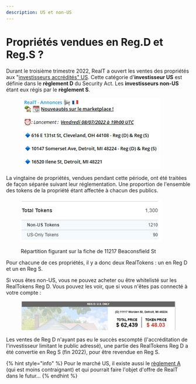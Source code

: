 ```yaml
---
description: US et non-US
---
```


# Propriétés vendues en Reg.D et Reg.S ?

Durant le troisième trimestre 2022, RealT a ouvert les ventes des propriétés aux "[investisseurs accrédités" US](https://spiegato.com/fr/quest-ce-quun-investisseur-accredite). Cette catégorie d'**investisseur US** est définie dans le **règlement D** du Security Act. Les **investisseurs non-US** étant eux régis par le **règlement S**.

<figure><img src="../../../.gitbook/assets/image (4) (2).png" alt=""><figcaption></figcaption></figure>

La vingtaine de propriétés, vendues pendant cette période, ont été traitées de façon séparée suivant leur réglementation. Une proportion de l'ensemble des tokens de la propriété étant affectée à chacun des publics.

<figure><img src="../../../.gitbook/assets/image (2) (2).png" alt=""><figcaption><p>Répartition figurant sur la fiche de 11217 Beaconsfield St</p></figcaption></figure>

Pour chacune de ces propriétés, il y a donc deux RealTokens : un en Reg D et un en Reg S.

Si vous êtes non-US, vous ne pouvez acheter ou être whitelisté sur les RealTokens Reg D. Vous pouvez les voir, que si vous n'êtes pas connecté à votre compte :&#x20;

<figure><img src="../../../.gitbook/assets/image (95).png" alt=""><figcaption></figcaption></figure>

Les ventes de Reg D n'ayant pas eu le succès escompté (l'accréditation de l'investisseur limitant le public adressé), une partie des RealTokens Reg D a été convertie en Reg S (fin 2022), pour être revendue en Reg S.

{% hint style="info" %}
Pour le marché US, il existe aussi le [règlement A](https://www.birgo.com/blog/sec-regulations-what-do-reg-a-and-reg-d-mean) (qui est moins contraignant) et qui pourrait faire l'objet d'offre de RealT dans le futur...
{% endhint %}
